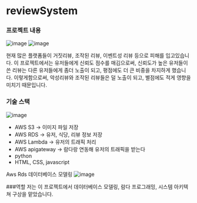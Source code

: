 # reviewSystem

### 프로젝트 내용
![image](https://github.com/harryjung0330/reviewSystem/blob/main/%EC%82%AC%EC%A7%84%ED%8C%8C%EC%9D%BC/%EB%A6%AC%EB%B7%B0%EC%8B%9C%EC%8A%A4%ED%85%9C%EB%AC%B8%EC%A0%9C.PNG)
![image](https://github.com/harryjung0330/reviewSystem/blob/main/%EC%82%AC%EC%A7%84%ED%8C%8C%EC%9D%BC/%EB%A6%AC%EB%B7%B0%EC%8B%9C%EC%8A%A4%ED%85%9C%ED%95%B4%EA%B2%B0.PNG)

현재 많은 플랫폼들이 거짓리뷰, 조작된 리뷰, 이벤트성 리뷰 등으로 피해를 입고있습니다. 이 프로젝트에서는 유저들에게 신뢰도 점수를 매김으로써, 신뢰도가 높은 유저들이 쓴 리뷰는 다른 유저들에게 좀더 
노출이 되고, 평점에도 더 큰 비중을 차지하게 했습니다. 이렇게함으로써, 악성리뷰와 조작된 리뷰들은 덜 노출이 되고, 별점에도 적게 영향을 미치기 때문입니다. 

### 기술 스택

![image](https://github.com/harryjung0330/reviewSystem/blob/main/%EC%82%AC%EC%A7%84%ED%8C%8C%EC%9D%BC/%EB%A6%AC%EB%B7%B0%EC%8B%9C%EC%8A%A4%ED%85%9C%EA%B8%B0%EC%88%A0.PNG)
- AWS S3 -> 이미지 파일 저장
- AWS RDS -> 유저, 식당, 리뷰 정보 저장
- AWS Lambda -> 유저의 트래픽 처리
- AWS apigateway -> 람다랑 연동해 유저의 트래픽을 받는다
- python
- HTML, CSS, javascript

Aws Rds 데이터베이스 모델링
![image](https://github.com/harryjung0330/reviewSystem/blob/main/%EC%82%AC%EC%A7%84%ED%8C%8C%EC%9D%BC/ER.PNG)


###역할
저는 이 프로젝트에서 데이터베이스 모델링, 람다 프로그래밍, 시스템 아키텍쳐 구상을 맡았습니다. 
